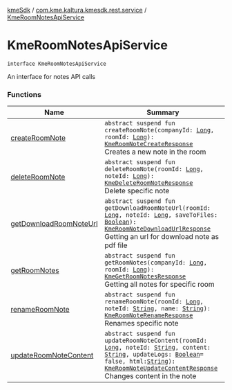 [kmeSdk](../../index.md) / [com.kme.kaltura.kmesdk.rest.service](../index.md) / [KmeRoomNotesApiService](./index.md)

# KmeRoomNotesApiService

`interface KmeRoomNotesApiService`

An interface for notes API calls

### Functions

| Name | Summary |
|---|---|
| [createRoomNote](create-room-note.md) | `abstract suspend fun createRoomNote(companyId: `[`Long`](https://kotlinlang.org/api/latest/jvm/stdlib/kotlin/-long/index.html)`, roomId: `[`Long`](https://kotlinlang.org/api/latest/jvm/stdlib/kotlin/-long/index.html)`): `[`KmeRoomNoteCreateResponse`](../../com.kme.kaltura.kmesdk.rest.response.room.notes/-kme-room-note-create-response/index.md)<br>Creates a new note in the room |
| [deleteRoomNote](delete-room-note.md) | `abstract suspend fun deleteRoomNote(roomId: `[`Long`](https://kotlinlang.org/api/latest/jvm/stdlib/kotlin/-long/index.html)`, noteId: `[`Long`](https://kotlinlang.org/api/latest/jvm/stdlib/kotlin/-long/index.html)`): `[`KmeDeleteRoomNoteResponse`](../../com.kme.kaltura.kmesdk.rest.response.room.notes/-kme-delete-room-note-response/index.md)<br>Delete specific note |
| [getDownloadRoomNoteUrl](get-download-room-note-url.md) | `abstract suspend fun getDownloadRoomNoteUrl(roomId: `[`Long`](https://kotlinlang.org/api/latest/jvm/stdlib/kotlin/-long/index.html)`, noteId: `[`Long`](https://kotlinlang.org/api/latest/jvm/stdlib/kotlin/-long/index.html)`, saveToFiles: `[`Boolean`](https://kotlinlang.org/api/latest/jvm/stdlib/kotlin/-boolean/index.html)`): `[`KmeRoomNoteDownloadUrlResponse`](../../com.kme.kaltura.kmesdk.rest.response.room.notes/-kme-room-note-download-url-response/index.md)<br>Getting an url for download note as pdf file |
| [getRoomNotes](get-room-notes.md) | `abstract suspend fun getRoomNotes(companyId: `[`Long`](https://kotlinlang.org/api/latest/jvm/stdlib/kotlin/-long/index.html)`, roomId: `[`Long`](https://kotlinlang.org/api/latest/jvm/stdlib/kotlin/-long/index.html)`): `[`KmeGetRoomNotesResponse`](../../com.kme.kaltura.kmesdk.rest.response.room.notes/-kme-get-room-notes-response/index.md)<br>Getting all notes for specific room |
| [renameRoomNote](rename-room-note.md) | `abstract suspend fun renameRoomNote(roomId: `[`Long`](https://kotlinlang.org/api/latest/jvm/stdlib/kotlin/-long/index.html)`, noteId: `[`String`](https://kotlinlang.org/api/latest/jvm/stdlib/kotlin/-string/index.html)`, name: `[`String`](https://kotlinlang.org/api/latest/jvm/stdlib/kotlin/-string/index.html)`): `[`KmeRoomNoteRenameResponse`](../../com.kme.kaltura.kmesdk.rest.response.room.notes/-kme-room-note-rename-response/index.md)<br>Renames specific note |
| [updateRoomNoteContent](update-room-note-content.md) | `abstract suspend fun updateRoomNoteContent(roomId: `[`Long`](https://kotlinlang.org/api/latest/jvm/stdlib/kotlin/-long/index.html)`, noteId: `[`String`](https://kotlinlang.org/api/latest/jvm/stdlib/kotlin/-string/index.html)`, content: `[`String`](https://kotlinlang.org/api/latest/jvm/stdlib/kotlin/-string/index.html)`, updateLogs: `[`Boolean`](https://kotlinlang.org/api/latest/jvm/stdlib/kotlin/-boolean/index.html)` = false, html: `[`String`](https://kotlinlang.org/api/latest/jvm/stdlib/kotlin/-string/index.html)`): `[`KmeRoomNoteUpdateContentResponse`](../../com.kme.kaltura.kmesdk.rest.response.room.notes/-kme-room-note-update-content-response/index.md)<br>Changes content in the note |
